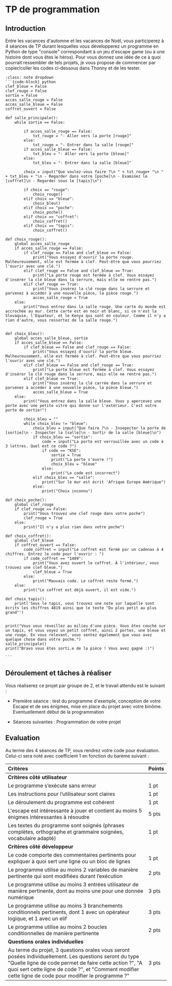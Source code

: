 <!-- Copyright 2024 Maxime Jan <maxime.jan@edufr.ch> -->
<!-- SPDX-License-Identifier: CC-BY-NC-SA-4.0 -->

# TP de programmation

## Introduction
Entre les vacances d'automne et les vacances de Noël, vous participerez à 4 séances de TP durant lesquelles vous développerez un programme en Python de type "console" correspondant à un jeu d'escape game (ou à une histoire dont vous êtes le héros). Pour vous donnez une idée de ce à quoi pourrait ressembler de tels projets, je vous propose de commencer par copier/coller les codes ci-dessous dans Thonny et de les tester.

````{admonition} Projet style "Escape Game"
:class: note dropdown
```{code-block} python
clef_bleue = False
clef_rouge = False
sortie = False
acces_salle_rouge = False
acces_salle_bleue = False
coffret_ouvert = False

def salle_principale():
    while sortie == False:

        if acces_salle_rouge == False:
            txt_rouge = "- Aller vers la porte [rouge]"
        else:
            txt_rouge = "- Entrer dans la salle [rouge]"
        if acces_salle_bleue == False:
            txt_bleu = "- Aller vers la porte [bleue]"
        else:
            txt_bleu = "- Entrer dans la salle [bleue]"

        choix = input("Que voulez-vous faire ?\n " + txt_rouge+ "\n " + txt_bleu + "\n - Regarder dans votre [poche]\n - Examinez le [coffret]\n - Regarder sous le [tapis]\n")

        if choix == "rouge":
            choix_rouge()
        elif choix == "bleue":
            choix_bleu()
        elif choix == "poche":
            choix_poche()
        elif choix == "coffret":
            choix_coffret()
        elif choix == "tapis":
            choix_coffret()
            
def choix_rouge():
    global acces_salle_rouge
    if acces_salle_rouge == False:
        if clef_rouge == False and clef_bleue == False:
            print("Vous essayez d'ouvrir la porte rouge. Malheureusement, elle est fermée à clef. Peut-être que vous pourriez l'ouvrir avec une clé.")
        elif clef_rouge == False and clef_bleue == True:
            print("La porte rouge est fermée à clef. Vous essayez d'insérer la clé bleue dans la serrure, mais elle ne rentre pas.")
        elif clef_rouge == True:
            print("Vous insérez la clé rouge dans la serrure et parvenez à accéder à une nouvelle pièce, la pièce rouge.")
            acces_salle_rouge = True
    else:
        print("Vous entrez dans la salle rouge. Une carte du monde est accrochée au mur. Cette carte est en noir et blanc, si ce n'est la Slovaquie, l'Equateur, et le Kenya qui sont en couleur. Comme il n'y a rien d'autre, vous ressortez de la salle rouge.")

    
def choix_bleu():
    global acces_salle_bleue, sortie
    if acces_salle_bleue == False:
        if clef_bleue == False and clef_rouge == False:
            print("Vous essayez d'ouvrir la porte bleue. Malheureusement, elle est fermée à clef. Peut-être que vous pourriez l'ouvrir avec une clé.")
        elif clef_bleue == False and clef_rouge == True:
            print("La porte bleue est fermée à clef. Vous essayez d'insérer la clé rouge dans la serrure, mais elle ne rentre pas.")
        elif clef_bleue == True:
            print("Vous insérez la clé carrée dans la serrure et parvenez à accéder à une nouvelle pièce, la pièce bleue.")
            acces_salle_bleue = True
    else:
        print("Vous entrez dans la salle bleue. Vous y apercevez une porte avec une petite vitre qui donne sur l'extérieur. C'est votre porte de sortie!")

        choix_bleu = ""
        while choix_bleu != "bleue":
            choix_bleu = input("Que faire ?\n - Insepecter la porte de [sortie]\n - Inspecter la [salle]\n - Sortir de la salle [bleue]\n")
            if choix_bleu == "sortie":
                code = input("La porte est verrouillée avec un code à 3 lettres. Quel est ce code ?")
                if code == "KSE":
                    sortie = True
                    print("La porte s'ouvre !")
                    choix_bleu = "bleue"
                else:
                    print("Le code est incorrect")
            elif choix_bleu == "salle":
                print("Sur le mur est écrit 'Afrique Europe Amérique")
            else:
                print("Choix inconnu")

def choix_poche():
    global clef_rouge
    if clef_rouge == False:
        print("Vous trouvez une clef rouge dans votre poche")
        clef_rouge = True
    else:
        print("Il n'y a plus rien dans votre poche")
        
def choix_coffret():
    global clef_bleue
    if coffret_ouvert == False:
        code_coffret = input("Le coffret est fermé par un cadenas à 4 chiffres. Entrez le code pour l'ouvrir : ")
        if code_coffret == "1489":
            print("Vous avez ouvert le coffret. À l'intérieur, vous trouvez une clef bleue.")
            clef_bleue = True
        else:
            print("Mauvais code. Le coffret reste fermé.")
    else:
        print("Le coffret est déjà ouvert, il est vide.")
        
def choix_tapis():
    print('Sous le tapis, vous trouvez une note sur laquelle sont écrits les chiffres 4819 ainsi que le texte "Du plus petit au plus grand"')


print("Vous vous réveillez au milieu d'une pièce. Vous êtes couché sur un tapis, et vous voyez un petit coffret, ainsi 2 portes, une bleue et une rouge. En vous relevant, vous sentez également que vous avez quelque chose dans votre poche.")
salle_principale()
print("Bravo vous êtes sorti.e de la pièce ! Vous avez gagné :)")

```
````

## Déroulement et tâches à réaliser
Vous réaliserez ce projet par groupe de 2, et le travail attendu est le suivant :

-  Première séance : test du programme d'exemple, conception de votre Escape et de ses énigmes, mise en place du projet avec votre binôme. Eventuellement début de la programmation

- Séances suivantes :  Programmation de votre projet

## Evaluation
Au terme des 4 séances de TP, vous rendrez votre code pour évaluation. Celui-ci sera noté avec coefficient 1 en fonction du barème suivant :


| Critères                                                                                                       | Points |
| :------------------------------------------------------------------------------------------------------------- | :----- |
| **Critères côté utilisateur**                                                                                  |        |
| Le programme s’exécute sans erreur                                                                             | 1 pt   |
| Les instructions pour l’utilisateur sont claires                                                               | 1 pt   |
| Le déroulement du programme est cohérent                                                                       | 1 pt   |
| L'escape est intéressante à jouer et contient au moins 5 énigmes intéressantes à résoudre                 | 5 pts  |
| Les textes du programme sont soignés (phrases complètes, orthographe et grammaire soignées, vocabulaire adapté)| 1 pt  |
| **Critères côté développeur**                                                                                  |        |
| Le code comporte des commentaires pertinents pour expliquer à quoi sert une ligne ou un bloc de lignes         | 1 pt  |
| Le programme utilise au moins 2 variables de manière pertinente qui sont modifiées durant l’exécution         | 2 pts  |
| Le programme utilise au moins 3 entrées utilisateur de manière pertinente, dont au moins une pour une donnée numérique | 3 pts  |
| Le programme utilise au moins 3 branchements conditionnels pertinents, dont 1 avec un opérateur logique, et 1 avec un elif | 3 pts  |
| Le programme utilise au moins 2 boucles conditionnelles de manière pertinente                                 | 2 pts  |
| **Questions orales individuelles**                                                                                                 |        |
| Au terme du projet, 3 questions orales vous seront posées individuellement. Les questions seront du type "Quelle ligne de code permet de faire cette action ?", "A quoi sert cette ligne de code ?", et "Comment modifier cette ligne de code pour modifier le programme ?" | 3 pts |

